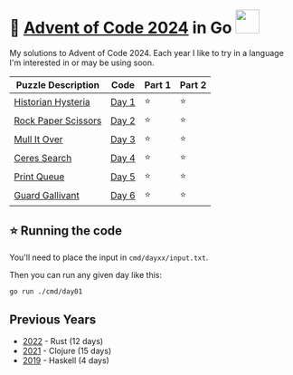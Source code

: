 # 🎄 [Advent of Code 2024](https://adventofcode.com/2024) in Go <img src="https://raw.githubusercontent.com/MariaLetta/free-gophers-pack/refs/heads/master/characters/svg/9.svg" height="42px">

My solutions to Advent of Code 2024. Each year I like to try in a
language I'm interested in or may be using soon.

| Puzzle Description                                         | Code                         | Part 1 | Part 2 |
| ---------------------------------------------------------- | ---------------------------- | ------ | ------ |
| [Historian Hysteria](https://adventofcode.com/2024/day/1)  | [Day 1](./cmd/day01/main.go) | ⭐     | ⭐     |
| [Rock Paper Scissors](https://adventofcode.com/2024/day/2) | [Day 2](./cmd/day02/main.go) | ⭐     | ⭐     |
| [Mull It Over](https://adventofcode.com/2024/day/3)        | [Day 3](./cmd/day03/main.go) | ⭐     | ⭐     |
| [Ceres Search](https://adventofcode.com/2024/day/4)        | [Day 4](./cmd/day04/main.go) | ⭐     | ⭐     |
| [Print Queue](https://adventofcode.com/2024/day/5)         | [Day 5](./cmd/day05/main.go) | ⭐     | ⭐     |
| [Guard Gallivant](https://adventofcode.com/2024/day/6)     | [Day 6](./cmd/day06/main.go) | ⭐     | ⭐     |

## ⭐ Running the code

You'll need to place the input in `cmd/dayxx/input.txt`.

Then you can run any given day like this:

```sh
go run ./cmd/day01
```

## Previous Years

- [2022](https://github.com/andy2mrqz/aoc-2022) - Rust (12 days)
- [2021](https://github.com/andy2mrqz/aoc-2021) - Clojure (15 days)
- [2019](https://github.com/andy2mrqz/aoc-2019) - Haskell (4 days)

